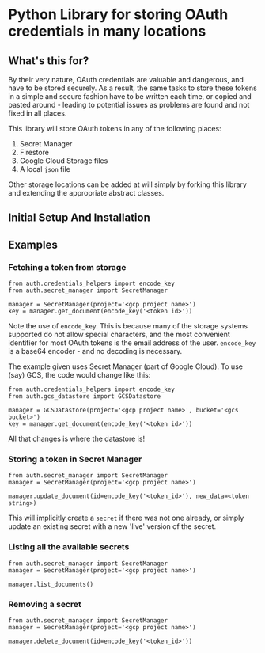 # Python Library for storing OAuth credentials in many locations

## What's this for?

By their very nature, OAuth credentials are valuable and dangerous, and have
to be stored securely. As a result, the same tasks to store these tokens in a
simple and secure fashion have to be written each time, or copied and pasted
around - leading to potential issues as problems are found and not fixed
in all places.

This library will store OAuth tokens in any of the following places:

1. Secret Manager
1. Firestore
1. Google Cloud Storage files
1. A local `json` file

Other storage locations can be added at will simply by forking this library and
extending the appropriate abstract classes.


## Initial Setup And Installation

## 


## Examples

### Fetching a token from storage

```
from auth.credentials_helpers import encode_key
from auth.secret_manager import SecretManager

manager = SecretManager(project='<gcp project name>')
key = manager.get_document(encode_key('<token id>'))
```

Note the use of `encode_key`. This is because many of the storage systems
supported do not allow special characters, and the most convenient identifier
for most OAuth tokens is the email address of the user. `encode_key` is a
base64 encoder - and no decoding is necessary.

The example given uses Secret Manager (part of Google Cloud). To use (say) GCS,
the code would change like this:

```
from auth.credentials_helpers import encode_key
from auth.gcs_datastore import GCSDatastore

manager = GCSDatastore(project='<gcp project name>', bucket='<gcs bucket>')
key = manager.get_document(encode_key('<token id>'))
```

All that changes is where the datastore is!

### Storing a token in Secret Manager

```
from auth.secret_manager import SecretManager
manager = SecretManager(project='<gcp project name>')

manager.update_document(id=encode_key('<token_id>'), new_data=<token string>)
```

This will implicitly create a `secret` if there was not one already, or simply
update an existing secret with a new 'live' version of the secret.

### Listing all the available secrets

```
from auth.secret_manager import SecretManager
manager = SecretManager(project='<gcp project name>')

manager.list_documents()
```


### Removing a secret

```
from auth.secret_manager import SecretManager
manager = SecretManager(project='<gcp project name>')

manager.delete_document(id=encode_key('<token_id>'))
```
